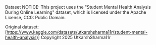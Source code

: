 Dataset NOTICE: This project uses the "Student Mental Health Analysis During Online Learning" dataset, which is licensed under the Apache License, CC0: Public Domain.

Original dataset: [https://www.kaggle.com/datasets/utkarshsharma11r/student-mental-health-analysis)] Copyright 2025 UtkarshSharma11r
